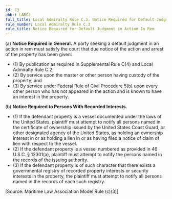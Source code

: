 ```yaml
---
id: C3
abbr: LARC3
full_title: Local Admiralty Rule C.3. Notice Required for Default Judgment in Action In Rem
rule_number: Local Admiralty Rule C.3
rule_title: Notice Required for Default Judgment in Action In Rem
---
```


(a) __Notice Required in General.__ A party seeking a default judgment in an action in rem
must satisfy the court that due notice of the action and arrest of the property has been given:

  * (1) By publication as required in Supplemental Rule C(4) and Local Admiralty Rule C.2;
  * (2) By service upon the master or other person having custody of the property; and
  * (3) By service under Federal Rule of Civil Procedure 5(b) upon every other person who has not appeared in the action and is known to have an interest in the property.

(b) __Notice Required to Persons With Recorded Interests.__
  * (1) If the defendant property is a vessel documented under the laws of the United
States, plaintiff must attempt to notify all persons named in the certificate of ownership
issued by the United States Coast Guard, or other designated agency of the United States, as
holding an ownership interest in or as holding a lien in or as having filed a notice of claim of
lien with respect to the vessel.
  * (2) If the defendant property is a vessel numbered as provided in 46 U.S.C.
§ 12301(a), plaintiff must attempt to notify the persons named in the records of the issuing
authority.
  * (3) If the defendant property is of such character that there exists a governmental
registry of recorded property interests or security interests in the property, the plaintiff must
attempt to notify all persons named in the records of each such registry.

[Source: Maritime Law Association Model Rule (c)(3)]